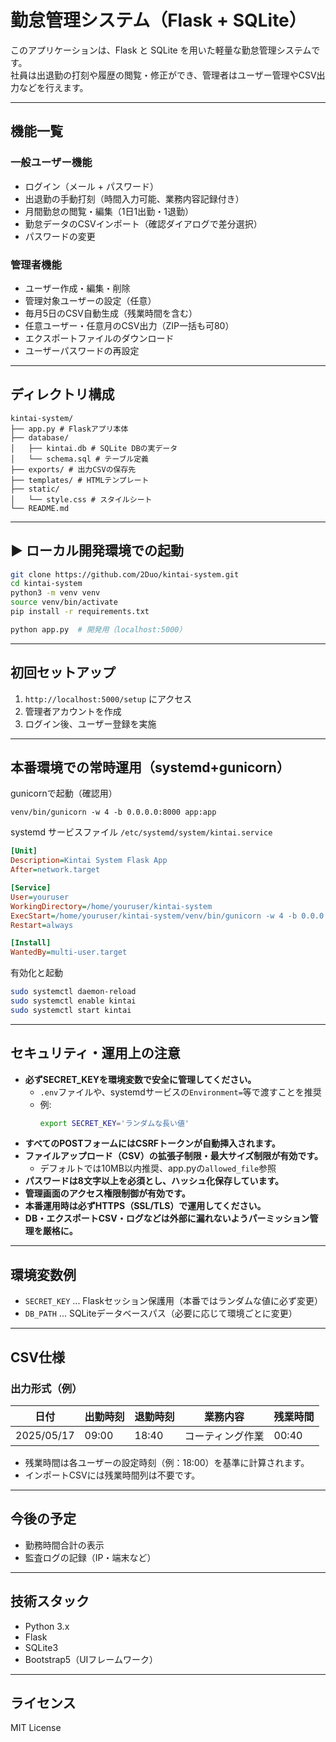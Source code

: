 # 勤怠管理システム（Flask + SQLite）

このアプリケーションは、Flask と SQLite を用いた軽量な勤怠管理システムです。  
社員は出退勤の打刻や履歴の閲覧・修正ができ、管理者はユーザー管理やCSV出力などを行えます。

---

## 機能一覧

### 一般ユーザー機能
- ログイン（メール + パスワード）
- 出退勤の手動打刻（時間入力可能、業務内容記録付き）
- 月間勤怠の閲覧・編集（1日1出勤・1退勤）
- 勤怠データのCSVインポート（確認ダイアログで差分選択）
- パスワードの変更

### 管理者機能
- ユーザー作成・編集・削除
- 管理対象ユーザーの設定（任意）
- 毎月5日のCSV自動生成（残業時間を含む）
- 任意ユーザー・任意月のCSV出力（ZIP一括も可80）
- エクスポートファイルのダウンロード
- ユーザーパスワードの再設定

---

## ディレクトリ構成
```
kintai-system/
├── app.py # Flaskアプリ本体
├── database/
│   ├── kintai.db # SQLite DBの実データ
│   └── schema.sql # テーブル定義
├── exports/ # 出力CSVの保存先
├── templates/ # HTMLテンプレート
├── static/
│   └── style.css # スタイルシート
└── README.md
```

---

## ▶ ローカル開発環境での起動

```bash
git clone https://github.com/2Duo/kintai-system.git
cd kintai-system
python3 -m venv venv
source venv/bin/activate
pip install -r requirements.txt

python app.py  # 開発用（localhost:5000）
```

---

## 初回セットアップ

1. `http://localhost:5000/setup` にアクセス
2. 管理者アカウントを作成
3. ログイン後、ユーザー登録を実施

---

## 本番環境での常時運用（systemd+gunicorn）
gunicornで起動（確認用）
```
venv/bin/gunicorn -w 4 -b 0.0.0.0:8000 app:app
```
systemd サービスファイル `/etc/systemd/system/kintai.service`
```ini
[Unit]
Description=Kintai System Flask App
After=network.target

[Service]
User=youruser
WorkingDirectory=/home/youruser/kintai-system
ExecStart=/home/youruser/kintai-system/venv/bin/gunicorn -w 4 -b 0.0.0.0:8000 app:app
Restart=always

[Install]
WantedBy=multi-user.target
```
有効化と起動
```bash
sudo systemctl daemon-reload
sudo systemctl enable kintai
sudo systemctl start kintai
```

---

## セキュリティ・運用上の注意

- **必ずSECRET_KEYを環境変数で安全に管理してください。**
    - `.env`ファイルや、systemdサービスの`Environment=`等で渡すことを推奨
    - 例:  
      ```bash
      export SECRET_KEY='ランダムな長い値'
      ```
- **すべてのPOSTフォームにはCSRFトークンが自動挿入されます。**
- **ファイルアップロード（CSV）の拡張子制限・最大サイズ制限が有効です。**
    - デフォルトでは10MB以内推奨、app.pyの`allowed_file`参照
- **パスワードは8文字以上を必須とし、ハッシュ化保存しています。**
- **管理画面のアクセス権限制御が有効です。**
- **本番運用時は必ずHTTPS（SSL/TLS）で運用してください。**
- **DB・エクスポートCSV・ログなどは外部に漏れないようパーミッション管理を厳格に。**

---

## 環境変数例

- `SECRET_KEY` ... Flaskセッション保護用（本番ではランダムな値に必ず変更）
- `DB_PATH` ... SQLiteデータベースパス（必要に応じて環境ごとに変更）

---

## CSV仕様

### 出力形式（例）

| 日付       | 出勤時刻 | 退勤時刻 | 業務内容     | 残業時間 |
|------------|-----------|-----------|----------------|----------|
| 2025/05/17 | 09:00     | 18:40     | コーティング作業 | 00:40    |

- 残業時間は各ユーザーの設定時刻（例：18:00）を基準に計算されます。
- インポートCSVには残業時間列は不要です。

---

## 今後の予定

- 勤務時間合計の表示
- 監査ログの記録（IP・端末など）

---

## 技術スタック

- Python 3.x
- Flask
- SQLite3
- Bootstrap5（UIフレームワーク）

---

## ライセンス

MIT License

